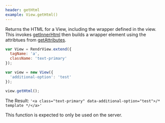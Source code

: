 ```yaml
---
header: getHtml
example: View.getHtml()
---
```


Returns the HTML for a View, including the wrapper defined in the view.  This invokes [getInnerHtml](#getInnerHtml) then builds a wrapper element using the attribtues from [getAttributes](#getAttributes).

```js
var View = RendrView.extend({
  tagName: 'a',
  className: 'text-primary'
});

var view = new View({
  'additional-option': 'test'
});

view.getHtml();
```

The Result: `'<a class="text-primary" data-additional-option="test">/* template */</a>'`

This function is expected to only be used on the server.
